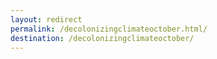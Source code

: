 ```yaml
---
layout: redirect
permalink: /decolonizingclimateoctober.html/
destination: /decolonizingclimateoctober/
---
```

